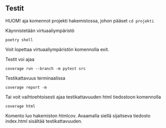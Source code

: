 
## Testit
HUOM! aja komennot projekti hakemistossa, johon pääset `cd projekti` 

Käynnistetään virtuaaliympäristö 

```
poetry shell
```
Voit lopettaa virtuaaliympäristön komennolla exit.

Testit voi ajaa
```
coverage run --branch -m pytest src
```

Testikattavuus terminaalissa
```
coverage report -m
```
Tai voit vaihtoehtoisesti ajaa testikattavuuden html tiedostoon komennolla 
```
coverage html
```
Komento luo hakemiston htmlcov. Avaamalla siellä sijaitseva tiedosto index.html sisältää testikattavuuden.
